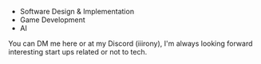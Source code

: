* Software Design & Implementation
* Game Development
* AI

You can DM me here or at my Discord (iiirony), I'm always looking forward interesting start ups related or not to tech.

<!---
cheperdz/cheperdz is a ✨ special ✨ repository because its `README.md` (this file) appears on your GitHub profile.
You can click the Preview link to take a look at your changes.
--->
